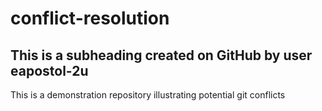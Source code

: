 # conflict-resolution
## This is a subheading created on GitHub by user eapostol-2u
This is a demonstration repository illustrating potential git conflicts
